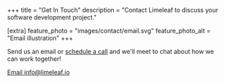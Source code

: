 +++
title = "Get In Touch"
description = "Contact Limeleaf to discuss your software development project."

[extra]
feature_photo = "images/contact/email.svg"
feature_photo_alt = "Email illustration"
+++

Send us an email or <a href="https://calendly.com/limeleaf/30min" title="Calendly link">schedule a call</a> and we'll meet to chat about how we can work together!

<a role="button" href="mailto:info@limeleaf.io" title="Limeleaf email address">Email info@limeleaf.io</a>

